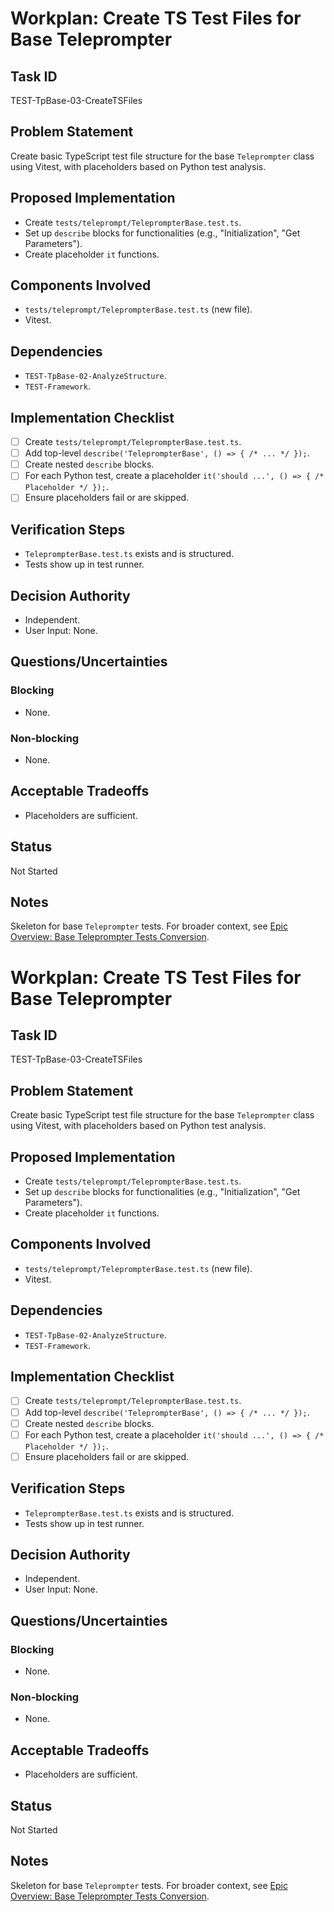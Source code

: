 # Workplan: Create TS Test Files for Base Teleprompter

## Task ID
TEST-TpBase-03-CreateTSFiles

## Problem Statement
Create basic TypeScript test file structure for the base `Teleprompter` class using Vitest, with placeholders based on Python test analysis.

## Proposed Implementation
- Create `tests/teleprompt/TeleprompterBase.test.ts`.
- Set up `describe` blocks for functionalities (e.g., "Initialization", "Get Parameters").
- Create placeholder `it` functions.

## Components Involved
- `tests/teleprompt/TeleprompterBase.test.ts` (new file).
- Vitest.

## Dependencies
- `TEST-TpBase-02-AnalyzeStructure`.
- `TEST-Framework`.

## Implementation Checklist
- [ ] Create `tests/teleprompt/TeleprompterBase.test.ts`.
- [ ] Add top-level `describe('TeleprompterBase', () => { /* ... */ });`.
- [ ] Create nested `describe` blocks.
- [ ] For each Python test, create a placeholder `it('should ...', () => { /* Placeholder */ });`.
- [ ] Ensure placeholders fail or are skipped.

## Verification Steps
- `TeleprompterBase.test.ts` exists and is structured.
- Tests show up in test runner.

## Decision Authority
- Independent.
- User Input: None.

## Questions/Uncertainties
### Blocking
- None.
### Non-blocking
- None.

## Acceptable Tradeoffs
- Placeholders are sufficient.

## Status
Not Started

## Notes
Skeleton for base `Teleprompter` tests.
For broader context, see [Epic Overview: Base Teleprompter Tests Conversion](../../docs/planning/workplans/TEST-TelepromptBaseTests.md).
# Workplan: Create TS Test Files for Base Teleprompter

## Task ID
TEST-TpBase-03-CreateTSFiles

## Problem Statement
Create basic TypeScript test file structure for the base `Teleprompter` class using Vitest, with placeholders based on Python test analysis.

## Proposed Implementation
- Create `tests/teleprompt/TeleprompterBase.test.ts`.
- Set up `describe` blocks for functionalities (e.g., "Initialization", "Get Parameters").
- Create placeholder `it` functions.

## Components Involved
- `tests/teleprompt/TeleprompterBase.test.ts` (new file).
- Vitest.

## Dependencies
- `TEST-TpBase-02-AnalyzeStructure`.
- `TEST-Framework`.

## Implementation Checklist
- [ ] Create `tests/teleprompt/TeleprompterBase.test.ts`.
- [ ] Add top-level `describe('TeleprompterBase', () => { /* ... */ });`.
- [ ] Create nested `describe` blocks.
- [ ] For each Python test, create a placeholder `it('should ...', () => { /* Placeholder */ });`.
- [ ] Ensure placeholders fail or are skipped.

## Verification Steps
- `TeleprompterBase.test.ts` exists and is structured.
- Tests show up in test runner.

## Decision Authority
- Independent.
- User Input: None.

## Questions/Uncertainties
### Blocking
- None.
### Non-blocking
- None.

## Acceptable Tradeoffs
- Placeholders are sufficient.

## Status
Not Started

## Notes
Skeleton for base `Teleprompter` tests.
For broader context, see [Epic Overview: Base Teleprompter Tests Conversion](../../docs/planning/workplans/TEST-TelepromptBaseTests.md).